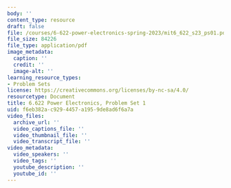 ```yaml
---
body: ''
content_type: resource
draft: false
file: /courses/6-622-power-electronics-spring-2023/mit6_622_s23_ps01.pdf
file_size: 84226
file_type: application/pdf
image_metadata:
  caption: ''
  credit: ''
  image-alt: ''
learning_resource_types:
- Problem Sets
license: https://creativecommons.org/licenses/by-nc-sa/4.0/
resourcetype: Document
title: 6.622 Power Electronics, Problem Set 1
uid: f6eb382a-c929-4457-a195-9de8ad6f6a7a
video_files:
  archive_url: ''
  video_captions_file: ''
  video_thumbnail_file: ''
  video_transcript_file: ''
video_metadata:
  video_speakers: ''
  video_tags: ''
  youtube_description: ''
  youtube_id: ''
---
```

